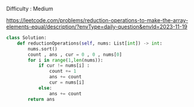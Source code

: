 Difficulty : Medium 

https://leetcode.com/problems/reduction-operations-to-make-the-array-elements-equal/description/?envType=daily-question&envId=2023-11-19 


```python
class Solution:
    def reductionOperations(self, nums: List[int]) -> int:
        nums.sort()
        count , ans , cur = 0 , 0 , nums[0]
        for i in range(1,len(nums)):
            if cur != nums[i] :
                count += 1 
                ans += count 
                cur = nums[i]
            else:
                ans += count 
        return ans
```
